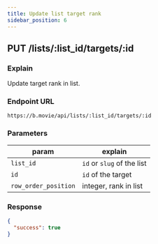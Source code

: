 ```yaml
---
title: Update list target rank
sidebar_position: 6
---
```


## PUT /lists/:list_id/targets/:id

### Explain

Update target rank in list.

### Endpoint URL

```
https://b.movie/api/lists/:list_id/targets/:id
```

### Parameters

| param                | explain                    |
| -------------------- | -------------------------- |
| `list_id`            | `id` or `slug` of the list |
| `id`                 | `id` of the target         |
| `row_order_position` | integer, rank in list      |

### Response

```json
{
  "success": true
}
```
